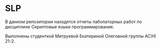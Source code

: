 # SLP
В данном репозитории находятся отчеты лаболаторных работ по дисциплине Скриптовые языки программирования.

Выполнены студенткой Митруевой Екатериной Олеговной группы АСУб 21-2.
